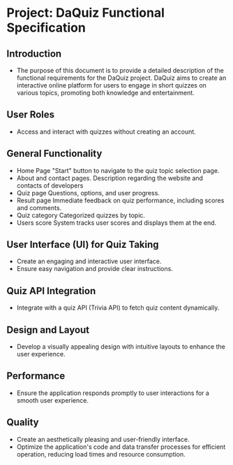 # Project: DaQuiz Functional Specification
## Introduction
- The purpose of this document is to provide a detailed description of the functional requirements for the DaQuiz project.
  DaQuiz aims to create an interactive online platform for users to engage in short quizzes on various topics, promoting both knowledge and 
  entertainment.

## User Roles
- Access and interact with quizzes without creating an account.

## General Functionality
- Home Page
  "Start" button to navigate to the quiz topic selection page.
- About and contact pages.
  Description regarding the website and contacts of developers
- Quiz page
  Questions, options, and user progress.
- Result page
  Immediate feedback on quiz performance, including scores and comments.
- Quiz category
  Categorized quizzes by topic.
- Users score
  System tracks user scores and displays them at the end.

## User Interface (UI) for Quiz Taking
- Create an engaging and interactive user interface.
- Ensure easy navigation and provide clear instructions.

## Quiz API Integration
- Integrate with a quiz API (Trivia API) to fetch quiz content dynamically.

## Design and Layout
- Develop a visually appealing design with intuitive layouts to enhance the user experience.

## Performance
- Ensure the application responds promptly to user interactions for a smooth user experience.

## Quality
- Create an aesthetically pleasing and user-friendly interface.
- Optimize the application's code and data transfer processes for efficient operation, reducing load times and resource consumption.













